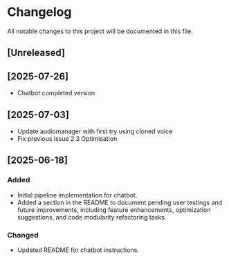 # Changelog

All notable changes to this project will be documented in this file.

## [Unreleased]

## [2025-07-26]
- Chatbot completed version

## [2025-07-03]
- Update audiomanager with first try using cloned voice
- Fix previous issue 2.3 Optimisation

## [2025-06-18]
### Added
- Initial pipeline implementation for chatbot.
- Added a section in the README to document pending user testings and future improvements, including feature enhancements, optimization suggestions, and code modularity refactoring tasks.

### Changed
- Updated README for chatbot instructions.